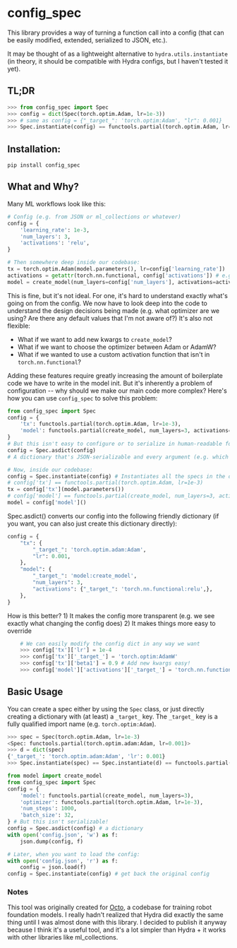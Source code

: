 # config_spec

This library provides a way of turning a function call into a config (that can be easily modified, extended, serialized to JSON, etc.). 

It may be thought of as a lightweight alternative to `hydra.utils.instantiate` (in theory, it should be compatible with Hydra configs, but I haven't tested it yet).

## TL;DR

```python
>>> from config_spec import Spec
>>> config = dict(Spec(torch.optim.Adam, lr=1e-3))
>>> # same as config = {"_target_": 'torch.optim:Adam', "lr": 0.001}
>>> Spec.instantiate(config) == functools.partial(torch.optim.Adam, lr=1e-3)
```

## Installation:

```
pip install config_spec 
```

## What and Why?



Many ML workflows look like this:
    
```python
# Config (e.g. from JSON or ml_collections or whatever)
config = {
    'learning_rate': 1e-3,
    'num_layers': 3,
    'activations': 'relu',
}

# Then somewhere deep inside our codebase:
tx = torch.optim.Adam(model.parameters(), lr=config['learning_rate'])
activations = getattr(torch.nn.functional, config['activations']) # e.g. torch.nn.functional.relu
model = create_model(num_layers=config['num_layers'], activations=activations) 
```

This is fine, but it's not ideal. For one, it's hard to understand exactly what's going on from the config. We now have to look deep into the code to understand the design decisions being made (e.g. what optimizer are we using? Are there any default values that I'm not aware of?) It's also not flexible: 

- What if we want to add new kwargs to `create_model`?
- What if we want to choose the optimizer between Adam or AdamW?
- What if we wanted to use a custom activation function that isn't in `torch.nn.functional`? 

Adding these features require greatly increasing the amount of boilerplate code we have to write in the model init. But it's inherently a problem of configuration -- why should we make our main code more complex? Here's how you can use `config_spec` to solve this problem:

```python
from config_spec import Spec
config = {
    'tx': functools.partial(torch.optim.Adam, lr=1e-3),
    'model': functools.partial(create_model, num_layers=3, activations=torch.nn.functional.relu),
}
# But this isn't easy to configure or to serialize in human-readable format! Enter Spec.asdict()
config = Spec.asdict(config)
# A dictionary that's JSON-serializable and every argument (e.g. which optimizer, activation function, etc.) is specified in the config, and overridable

# Now, inside our codebase:
config = Spec.instantiate(config) # Instantiates all the specs in the dictionary
# config['tx'] == functools.partial(torch.optim.Adam, lr=1e-3)
tx = config['tx'](model.parameters()) 
# config['model'] == functools.partial(create_model, num_layers=3, activations=torch.nn.functional.relu)
model = config['model']() 
```

Spec.asdict() converts our config into the following friendly dictionary (if you want, you can also just create this dictionary directly):

```python
config = {
    "tx": {
        "_target_": 'torch.optim.adam:Adam',
        "lr": 0.001,
    },
    "model": {
        "_target_": 'model:create_model',
        "num_layers": 3,
        "activations": {"_target_": 'torch.nn.functional:relu',},
    },
}
```

How is this better? 1) It makes the config more transparent (e.g. we see exactly what changing the config does) 2) It makes things more easy to override

```python
    # We can easily modify the config dict in any way we want
    >>> config['tx']['lr'] = 1e-4
    >>> config['tx']['_target_'] = 'torch.optim:AdamW'
    >>> config['tx']['beta1'] = 0.9 # Add new kwargs easy!
    >>> config['model']['activations']['_target_'] = 'torch.nn.functional:gelu'
```


## Basic Usage

You can create a spec either by using the `Spec` class, or just directly creating a dictionary with (at least) a `_target_` key. The `_target_` key is a fully qualified import name (e.g. `torch.optim:Adam`).

```python
>>> spec = Spec(torch.optim.Adam, lr=1e-3)
<Spec: functools.partial(torch.optim.adam:Adam, lr=0.001)>
>>> d = dict(spec)
{'_target_': 'torch.optim.adam:Adam', 'lr': 0.001}
>>> Spec.instantiate(spec) == Spec.instantiate(d) == functools.partial(torch.optim.Adam, lr=1e-3)
```

```python
from model import create_model
from config_spec import Spec
config = {
    'model': functools.partial(create_model, num_layers=3),
    'optimizer': functools.partial(torch.optim.Adam, lr=1e-3),
    'num_steps': 1000,
    'batch_size': 32,
} # But this isn't serializable!
config = Spec.asdict(config) # a dictionary
with open('config.json', 'w') as f:
    json.dump(config, f)

# Later, when you want to load the config:
with open('config.json', 'r') as f:
    config = json.load(f)
config = Spec.instantiate(config) # get back the original config
```


### Notes

This tool was originally created for [Octo](https://github.com/octo-models/octo), a codebase for training robot foundation models. I really hadn't realized that Hydra did exactly the same thing until I was almost done with this library. I decided to publish it anyway because I think it's a useful tool, and it's a lot simpler than Hydra + it works with other libraries like ml_collections.